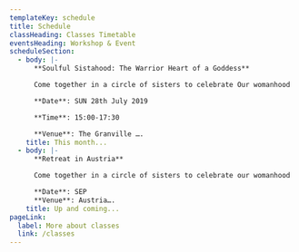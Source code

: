 ```yaml
---
templateKey: schedule
title: Schedule
classHeading: Classes Timetable
eventsHeading: Workshop & Event
scheduleSection:
  - body: |-
      **Soulful Sistahood: The Warrior Heart of a Goddess**

      Come together in a circle of sisters to celebrate Our womanhood

      **Date**: SUN 28th July 2019

      **Time**: 15:00-17:30

      **Venue**: The Granville ….
    title: This month...
  - body: |-
      **Retreat in Austria**

      Come together in a circle of sisters to celebrate our womanhood

      **Date**: SEP  
      **Venue**: Austria…. 
    title: Up and coming...
pageLink:
  label: More about classes
  link: /classes
---
```


